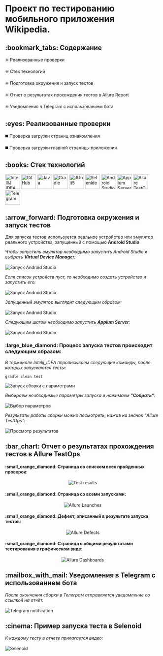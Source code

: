 <h1>Проект по тестированию мобильного приложения Wikipedia.</h1>

<h2>:bookmark_tabs: Содержание</h2>

:eight_spoked_asterisk:	 Реализованные проверки

:eight_spoked_asterisk:	 Стек технологий

:eight_spoked_asterisk:	 Подготовка окружения и запуск тестов

:eight_spoked_asterisk:	 Отчет о результатах прохождения тестов в Allure Report

:eight_spoked_asterisk:	 Уведомления в Telegram с использованием бота

<h2>:eyes:	 Реализованные проверки</h2>

:black_medium_square: Проверка загрузки страниц ознакомления

:black_medium_square: Проверка загрузки главной страницы приложения

<h2>:books:	 Стек технологий</h2>


<p>
<img title="IntelliJ IDEA" src="images/logo/Intelij_IDEA.svg" height="48" width="48">
<img title="GitHub" src="images/logo/GitHub.svg" height="48" width="48">
<img title="Java" src="images/logo/Java.svg" height="48" width="48">
<img title="Gradle" src="images/logo/Gradle.svg" height="48" width="48">
<img title="JUnit5" src="images/logo/JUnit5.svg" height="48" width="48">
<img title="Selenide" src="images/logo/Selenide.svg" height="48" width="48">
<img title="Android Studio" src="images/logo/androidstudio.png" height="48" width="48"> 
<img title="Appium Server GUI" src="images/logo/appium.png" height="48" width="48">
<img title="Allure TestOps" src="images/logo/Allure_TestOps.png" height="48" width="48">
<img title="Telegram" src="images/logo/Telegram.svg" height="48" width="48">
</p>


<h2>:arrow_forward:	 Подготовка окружения и запуск тестов</h2>
<p>Для запуска тестов используется реальное устройство или эмулятор реального устройства, запущенный с помощью <b>Android Studio</b></p>

<p><i>Чтобы запустиль эмулятор необходимо запустить Android Studio и выбрать <b>Virtual Device Manager</b>: </i>
</br>
</br>
<img title="Запуск Android Studio" src="images/screenshots/AndroidStudio_1.jpg">

<p><i>Если список устройств пуст, то необходимо создать устройство и запустить его: </i>
</br>
</br>
<img title="Запуск Android Studio" src="images/screenshots/AndroidStudio_2.jpg">

<p><i>Запущенный эмулятор выглядит следующим образом: </i>
</br>
</br>
<img title="Запуск Android Studio" src="images/screenshots/AndroidStudio_3.jpg">

<p><i>Следующим шагом необходимо запустить <b>Appium Server</b>: </i>
</br>
</br>
<img title="Запуск Android Studio" src="images/screenshots/Appium_1.jpg">

<h3>:large_blue_diamond:	 Процесс запуска тестов происходит следующим образом:</h3>

<p><i>В терминале Intelij_IDEA ппрописываем следующие команды, после которых запускаются тесты: </i>

```
gradle clean test
```

<img title="Запуск сборки с параметрами" src="images/screenshots/Jenkins_1.jpg">
</p>

<p><i>Выбираем необходимые параметры запуска и нажимаем <b>"Собрать"</b>: </i>
</br>
</br>
<img title="Выбор параметров" src="images/screenshots/Jenkins_2.jpg">
</p>

<p><i>Результаты работы сборки можно посмотреть, нажав на значок "Allure TestOps"</b>: </i>
</br>
</br>
<img title="Просмотр результатов" src="images/screenshots/Jenkins_3.jpg">
</p>

<h2>:bar_chart:	 Отчет о результатах прохождения тестов в Allure TestOps</h2>

<h4>:small_orange_diamond:	 Страница со списком всех пройденных проверок:</h4>

<p align="center">
<img title="Test results" src="images/screenshots/Allure_TestOps_1.jpg">
</p>

<h4>:small_orange_diamond:	 Страница со всеми запусками:</h4>

<p align="center">
<img title="Allure Launches" src="images/screenshots/Allure_TestOps_2.jpg">
</p>

<h4>:small_orange_diamond:	 Дефект, описанный в результате запуска тестов:</h4>

<p align="center">
<img title="Allure Defects" src="images/screenshots/Allure_TestOps_3.jpg">
</p>

<h4>:small_orange_diamond:	 Страница с общими результатами тестирования в графическом виде:</h4>

<p align="center">
<img title="Allure Dashboards" src="images/screenshots/Allure_TestOps_4.jpg">
</p>


<h2>:mailbox_with_mail:	 Уведомления в Telegram с использованием бота</h2>
<p><i>После окончания сборки в Телеграм отправляется уведомление со ссылкой на отчёт. </i>
</br>
</br>
<img title="Telegram notification" src="images/screenshots/Telegram_message.jpg">
</p>


<h2>:cinema:	 Пример запуска теста в Selenoid</h2>
<p><i>К каждому тесту в отчете прилагается видео: </i>
</br>
</br>
<img title="Selenoid" src="images/screenshots/Selenoid.gif">
</p>
